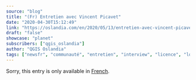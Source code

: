 ```yaml
---
source: "blog"
title: "(Fr) Entretien avec Vincent Picavet"
date: "2020-04-30T15:12:49"
link: "https://oslandia.com/en/2020/05/13/entretien-avec-vincent-picavet/"
draft: "false"
showcase: "planet"
subscribers: ["qgis_oslandia"]
author: "QGIS Oslandia"
tags: ["newsfr", "communauté", "entretien", "interview", "licence", "logiciellibre", "modèle économique", "opensource", "qgis"]
---
```


<p class="qtranxs-available-languages-message qtranxs-available-languages-message-en">Sorry, this entry is only available in <a class="qtranxs-available-language-link qtranxs-available-language-link-fr" href="http://oslandia.com/fr/tag/qgis-en/feed/atom/" title="Fr">French</a>.</p>

